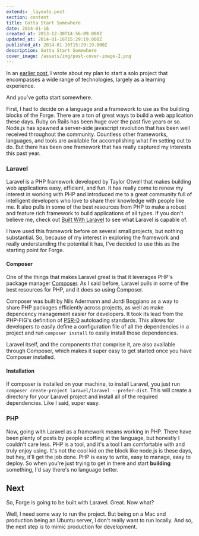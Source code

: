 ```yaml
---
extends: _layouts.post
section: content
title: Gotta Start Somewhere
date: 2014-01-16
created_at: 2013-12-30T14:56:09.000Z
updated_at: 2014-01-16T15:29:19.000Z
published_at: 2014-01-16T15:29:19.000Z
description: Gotta Start Somewhere
cover_image: /assets/img/post-cover-image-2.png
---
```


In an [earlier post](/blog/in-the-beginning), I wrote about my plan to start a solo project that encompasses a wide range of technologies, largely as a learning experience. 

And you've gotta start somewhere. 

First, I had to decide on a language and a framework to use as the building blocks of the Forge. There are a ton of great ways to build a web application these days. Ruby on Rails has been huge over the past five years or so. Node.js has spawned a server-side javascript revolution that has been well received throughout the community. Countless other frameworks, languages, and tools are available for accomplishing what I'm setting out to do. But there has been one framework that has really captured my interests this past year.

### Laravel
Laravel is a PHP framework developed by Taylor Otwell that makes building web applications easy, efficient, and fun. It has really come to renew my interest in working with PHP and introduced me to a great community full of intelligent developers who love to share their knowledge with people like me. It also pulls in some of the best resources from PHP to make a robust and feature rich framework to build applications of all types. If you don't believe me, check out [Built With Laravel](https://builtwithlaravel.com/) to see what Laravel is capable of.

I have used this framework before on several small projects, but nothing substantial. So, because of my interest in exploring the framework and really understanding the potential it has, I've decided to use this as the starting point for Forge.

#### Composer
One of the things that makes Laravel great is that it leverages PHP's package manager [Composer](https://getcomposer.org/). As I said before, Laravel pulls in some of the best resources for PHP, and it does so using Composer. 

Composer was built by Nils Adermann and Jordi Boggiano as a way to share PHP packages efficiently across projects, as well as make depencency management easier for developers. It took its lead from the PHP-FIG's definition of [PSR-0](https://github.com/php-fig/fig-standards/blob/master/accepted/PSR-0.md) autoloading standards. This allows for developers to easily define a configuration file of all the dependencies in a project and run `composer install` to easily install those dependencies.

Laravel itself, and the components that comprise it, are also available through Composer, which makes it super easy to get started once you have Composer installed.

#### Installation
If composer is installed on your machine, to install Laravel, you just run `composer create-project laravel/laravel --prefer-dist`. This will create a directory for your Laravel project and install all of the required dependencies. Like I said, super easy.

### PHP
Now, going with Laravel as a framework means working in PHP. There have been plenty of posts by people scoffing at the language, but honestly I couldn't care less. PHP is a tool, and it's a tool I am comfortable with and truly enjoy using. It's not the cool kid on the block like node.js is these days, but hey, it'll get the job done. PHP is easy to write, easy to manage, easy to deploy. So when you're just trying to get in there and start **building** something, I'd say there's no language better.


## Next
So, Forge is going to be built with Laravel. Great. Now what?

Well, I need some way to run the project. But being on a Mac and production being an Ubuntu server, I don't really want to run locally. And so, the next step is to mimic production for development.
